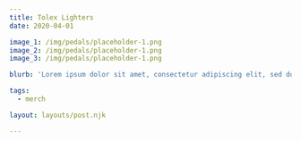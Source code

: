 ```yaml
---
title: Tolex Lighters
date: 2020-04-01

image_1: /img/pedals/placeholder-1.png
image_2: /img/pedals/placeholder-1.png
image_3: /img/pedals/placeholder-1.png

blurb: 'Lorem ipsum dolor sit amet, consectetur adipiscing elit, sed do eiusmod tempor incididunt ut labore et dolore magna aliqua.'

tags:
  - merch

layout: layouts/post.njk

---
```



